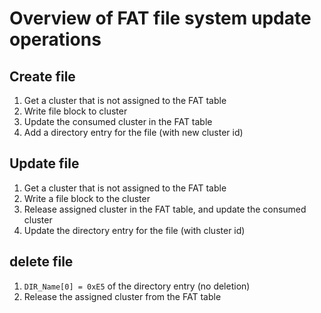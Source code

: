 # Overview of FAT file system update operations

## Create file

1. Get a cluster that is not assigned to the FAT table
2. Write file block to cluster
3. Update the consumed cluster in the FAT table
4. Add a directory entry for the file (with new cluster id)

## Update file

1. Get a cluster that is not assigned to the FAT table
2. Write a file block to the cluster
3. Release assigned cluster in the FAT table, and update the consumed cluster
4. Update the directory entry for the file (with cluster id)

## delete file

1. `DIR_Name[0] = 0xE5` of the directory entry (no deletion)
2. Release the assigned cluster from the FAT table
